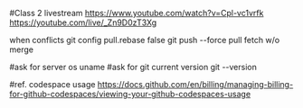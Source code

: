 #Class 2 livestream
https://www.youtube.com/watch?v=Cpl-vc1vrfk
https://youtube.com/live/_Zn9D0zT3Xg

when conflicts
git config pull.rebase false
git push --force
pull
fetch w/o merge

#ask for server os
uname
#ask for git current version
git --version

#ref. codespace usage
https://docs.github.com/en/billing/managing-billing-for-github-codespaces/viewing-your-github-codespaces-usage